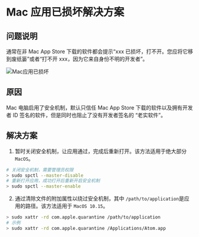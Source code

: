 # Mac 应用已损坏解决方案

## 问题说明

通常在非 Mac App Store 下载的软件都会提示“xxx 已损坏，打不开。您应将它移到废纸篓”或者“打不开 xxx，因为它来自身份不明的开发者”。

![Mac应用已损坏](https://image.iicheese.com/kxulb.jpg)

## 原因

Mac 电脑启用了安全机制，默认只信任 Mac App Store 下载的软件以及拥有开发者 ID 签名的软件，但是同时也阻止了没有开发者签名的 “老实软件”。

## 解决方案

1. 暂时关闭安全机制，让应用通过，完成后重新打开。该方法适用于绝大部分 `MacOS`。

```bash
# 关闭安全机制，需要管理员权限
> sudo spctl --master-disable
# 重新打开应用，成功打开后重新开启安全机制
> sudo spctl --master-enable
```

2. 通过清除文件的附加属性以绕过安全机制，其中 `/path/to/application`是应用的路径。该方法适用于 `MacOS 10.15`。

```bash
> sudo xattr -rd com.apple.quarantine /path/to/application
# 示例
> sudo xattr -rd com.apple.quarantine /Applications/Atom.app
```
